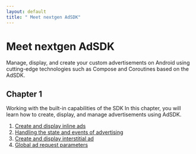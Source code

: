 ```yaml
---
layout: default
title: " Meet nextgen AdSDK"
---
```


# Meet nextgen AdSDK
Manage, display, and create your custom advertisements on Android using cutting-edge technologies such as Compose and Coroutines based on the AdSDK.

## Chapter 1
Working with the built-in capabilities of the SDK
In this chapter, you will learn how to create, display, and manage advertisements using AdSDK.

1. [Create and display inline ads](https://vm-mobile-sdk.github.io/nextgen-adsdk-android-release/4.4.0/additional-docs/create-and-display-inline-ads.html)
2. [Handling the state and events of advertising](https://vm-mobile-sdk.github.io/nextgen-adsdk-android-release/4.4.0/additional-docs/handling-the-state-and-events-of-advertising.html)
3. [Create and display interstitial ad](https://vm-mobile-sdk.github.io/nextgen-adsdk-android-release/4.4.0/additional-docs/create-and-display-interstitial-ad-section.html)
4. [Global ad request parameters](https://vm-mobile-sdk.github.io/nextgen-adsdk-android-release/4.4.0/additional-docs/global-adRequest-parameters.html)
